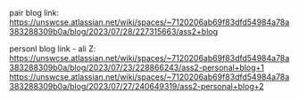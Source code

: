 pair blog link:
https://unswcse.atlassian.net/wiki/spaces/~7120206ab69f83dfd54984a78a383288309b0a/blog/2023/07/28/227315663/ass2+blog

personl blog link - ali Z:
https://unswcse.atlassian.net/wiki/spaces/~7120206ab69f83dfd54984a78a383288309b0a/blog/2023/07/23/228866243/ass2-personal+blog+1
https://unswcse.atlassian.net/wiki/spaces/~7120206ab69f83dfd54984a78a383288309b0a/blog/2023/07/27/240649319/ass2-personal+blog+2
